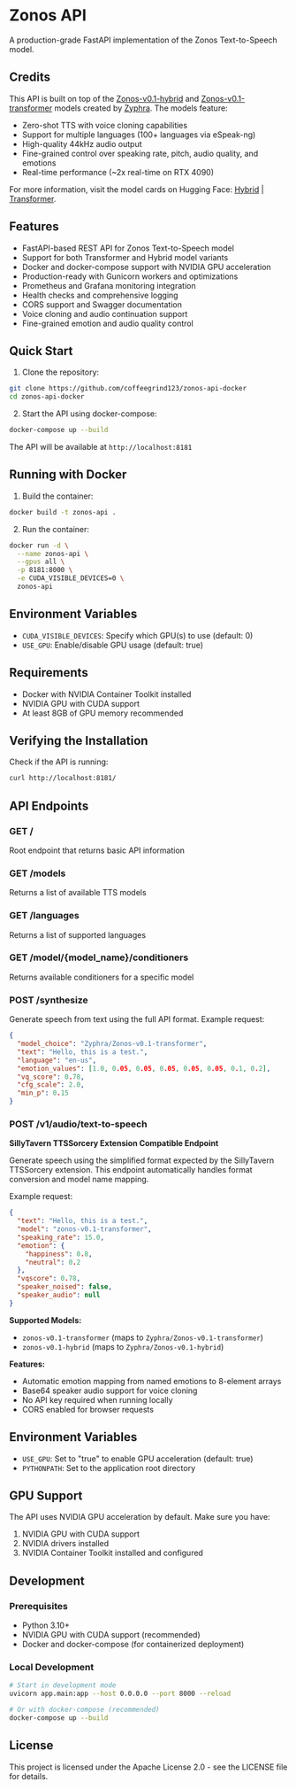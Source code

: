 # Zonos API

A production-grade FastAPI implementation of the Zonos Text-to-Speech model.

## Credits

This API is built on top of the [Zonos-v0.1-hybrid](https://huggingface.co/Zyphra/Zonos-v0.1-hybrid) and [Zonos-v0.1-transformer](https://huggingface.co/Zyphra/Zonos-v0.1-transformer) models created by [Zyphra](https://huggingface.co/Zyphra). The models feature:

- Zero-shot TTS with voice cloning capabilities
- Support for multiple languages (100+ languages via eSpeak-ng)
- High-quality 44kHz audio output
- Fine-grained control over speaking rate, pitch, audio quality, and emotions
- Real-time performance (~2x real-time on RTX 4090)

For more information, visit the model cards on Hugging Face: [Hybrid](https://huggingface.co/Zyphra/Zonos-v0.1-hybrid) | [Transformer](https://huggingface.co/Zyphra/Zonos-v0.1-transformer).

## Features

- FastAPI-based REST API for Zonos Text-to-Speech model
- Support for both Transformer and Hybrid model variants
- Docker and docker-compose support with NVIDIA GPU acceleration
- Production-ready with Gunicorn workers and optimizations
- Prometheus and Grafana monitoring integration
- Health checks and comprehensive logging
- CORS support and Swagger documentation
- Voice cloning and audio continuation support
- Fine-grained emotion and audio quality control

## Quick Start

1. Clone the repository:
```bash
git clone https://github.com/coffeegrind123/zonos-api-docker
cd zonos-api-docker
```

2. Start the API using docker-compose:
```bash
docker-compose up --build
```

The API will be available at `http://localhost:8181`

## Running with Docker

1. Build the container:
```bash
docker build -t zonos-api .
```

2. Run the container:
```bash
docker run -d \
  --name zonos-api \
  --gpus all \
  -p 8181:8000 \
  -e CUDA_VISIBLE_DEVICES=0 \
  zonos-api
```

## Environment Variables

- `CUDA_VISIBLE_DEVICES`: Specify which GPU(s) to use (default: 0)
- `USE_GPU`: Enable/disable GPU usage (default: true)

## Requirements

- Docker with NVIDIA Container Toolkit installed
- NVIDIA GPU with CUDA support
- At least 8GB of GPU memory recommended

## Verifying the Installation

Check if the API is running:
```bash
curl http://localhost:8181/
```

## API Endpoints

### GET /
Root endpoint that returns basic API information

### GET /models
Returns a list of available TTS models

### GET /languages
Returns a list of supported languages

### GET /model/{model_name}/conditioners
Returns available conditioners for a specific model

### POST /synthesize
Generate speech from text using the full API format. Example request:

```json
{
  "model_choice": "Zyphra/Zonos-v0.1-transformer",
  "text": "Hello, this is a test.",
  "language": "en-us",
  "emotion_values": [1.0, 0.05, 0.05, 0.05, 0.05, 0.05, 0.1, 0.2],
  "vq_score": 0.78,
  "cfg_scale": 2.0,
  "min_p": 0.15
}
```

### POST /v1/audio/text-to-speech
**SillyTavern TTSSorcery Extension Compatible Endpoint**

Generate speech using the simplified format expected by the SillyTavern TTSSorcery extension. This endpoint automatically handles format conversion and model name mapping.

Example request:
```json
{
  "text": "Hello, this is a test.",
  "model": "zonos-v0.1-transformer",
  "speaking_rate": 15.0,
  "emotion": {
    "happiness": 0.8,
    "neutral": 0.2
  },
  "vqscore": 0.78,
  "speaker_noised": false,
  "speaker_audio": null
}
```

**Supported Models:**
- `zonos-v0.1-transformer` (maps to `Zyphra/Zonos-v0.1-transformer`)
- `zonos-v0.1-hybrid` (maps to `Zyphra/Zonos-v0.1-hybrid`)

**Features:**
- Automatic emotion mapping from named emotions to 8-element arrays
- Base64 speaker audio support for voice cloning
- No API key required when running locally
- CORS enabled for browser requests

## Environment Variables

- `USE_GPU`: Set to "true" to enable GPU acceleration (default: true)
- `PYTHONPATH`: Set to the application root directory


## GPU Support

The API uses NVIDIA GPU acceleration by default. Make sure you have:
1. NVIDIA GPU with CUDA support
2. NVIDIA drivers installed
3. NVIDIA Container Toolkit installed and configured

## Development

### Prerequisites
- Python 3.10+
- NVIDIA GPU with CUDA support (recommended)
- Docker and docker-compose (for containerized deployment)

### Local Development
```bash
# Start in development mode
uvicorn app.main:app --host 0.0.0.0 --port 8000 --reload

# Or with docker-compose (recommended)
docker-compose up --build
```

## License

This project is licensed under the Apache License 2.0 - see the LICENSE file for details. 